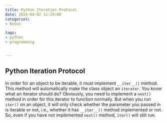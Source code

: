 ```yaml
---
title: Python Iteration Protocol
date: 2015-04-02 11:29:00
categories:
- Notes

tags:
- python
- programming


---
```



## Python Iteration Protocol
In order for an object to be iterable, it must implement `__iter__()` method. This method will automatically make the class object an `iterator`. You know what an iterator should do? Obviously, you need to implement a `next()` method in order for this iterator to function normally. 
But when you run `iter()` on an object, it will only check whether the parameter you passed in is iterable or not, i.e., whether it has `__iter__()` method implemented or not. So, even if you have not implemented `next()` method, `iter()` will still run. 